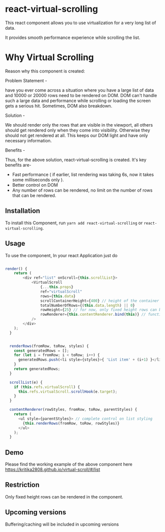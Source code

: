 # react-virtual-scrolling

This react component allows you to use virtualization for a very long list of data.

It provides smooth performance experience while scrolling the list.

# Why Virtual Scrolling

Reason why this component is created:

Problem Statement - 

have you ever come across a situation where you have a large list of data and 10000 or 20000 rows need to be rendered on DOM. DOM can't handle such a large data and performance while scrolling or loading the screen gets a serious hit. Sometimes, DOM also breakdown.

Solution -

We should render only the rows that are visible in the viewport, all others should get rendered only when they come into visibility.
Otherwise they should not get rendered at all.
This keeps our DOM light and have only necessary information.

Benefits -

Thus, for the above solution, react-virtual-scrolling is created. It's key benefits are-

- Fast performance ( if earlier, list rendering was taking 6s, now it takes some milliseconds only ).
- Better control on DOM
- Any number of rows can be rendered, no limit on the number of rows that can be rendered.

## Installation

To install this Component, run `yarn add react-virtual-scrolling` or `react-virtual-scrolling`.


## Usage

To use the component, In your react Application just do

```javascript

render() {
    return (
        <div ref="list" onScroll={this.scrollList}>
            <VirtualScroll
                {...this.props}
                ref="virtualScroll"
                rows={this.data}
                scrollContainerHeight={400} // height of the container that would remain visible
                totalNumberOfRows={(this.data.length) || 0}
                rowHeight={25} // for now, only fixed height rows can be rendered in the component
                rowRenderer={this.contentRenderer.bind(this)} // function for rendering different type of lists 
            />
        </div> 
    );
  }


  renderRows(fromRow, toRow, styles) {
    const generatedRows = [];
    for (let i = fromRow; i < toRow; i++) {
      generatedRows.push(<li style={styles}>{ 'List item' + (i+1) }</li>);
    }
    return generatedRows;
  }

  scrollList(e) {
    if (this.refs.virtualScroll) {
      this.refs.virtualScroll.scrollHook(e.target);
    }
  }

  contentRenderer(rowStyles, fromRow, toRow, parentStyles) {
    return (
      <ul style={parentStyles}> // complete control on list styling 
        {this.renderRows(fromRow, toRow, rowStyles)}
      </ul>
    );
  }


```

## Demo 

Please find the working example of the above component here https://kritika2808.github.io/virtual-scroll/#/list

## Restriction 

Only fixed height rows can be rendered in the component.

## Upcoming versions

Buffering/caching will be included in upcoming versions

